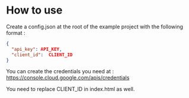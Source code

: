 # How to use

Create a config.json at the root of the example project with the following format : 

```json
{
  "api_key": API_KEY,
  "client_id":  CLIENT_ID
}

```
You can create the credentials you need at : https://console.cloud.google.com/apis/credentials

You need to replace CLIENT_ID in index.html as well.
